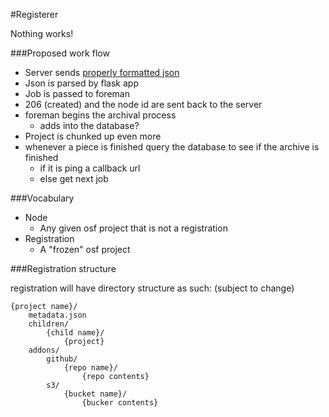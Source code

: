 #Registerer

Nothing works!

###Proposed work flow

* Server sends [properly formatted json](formats/node.json)
* Json is parsed by flask app
* Job is passed to foreman
* 206 (created) and the node id are sent back to the server
* foreman begins the archival process
    - adds into the database?
* Project is chunked up even more
* whenever a piece is finished query the database to see if the archive is finished
    - if it is ping a callback url
    - else get next job


###Vocabulary

* Node
    - Any given osf project that is not a registration
* Registration
    - A "frozen" osf project


###Registration structure

registration will have directory structure as such:
(subject to change)

```
{project name}/
    metadata.json
    children/
        {child name}/
            {project}
    addons/
        github/
            {repo name}/
                {repo contents}
        s3/
            {bucket name}/
                {bucker contents}
```
